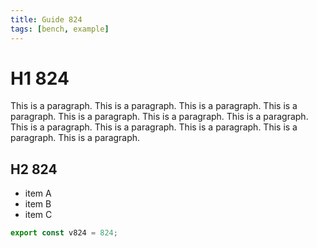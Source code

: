 ```yaml
---
title: Guide 824
tags: [bench, example]
---
```


# H1 824

This is a paragraph. This is a paragraph. This is a paragraph. This is a paragraph. This is a paragraph. This is a paragraph. This is a paragraph. This is a paragraph. This is a paragraph. This is a paragraph. This is a paragraph. This is a paragraph. 

## H2 824

- item A
- item B
- item C

```ts
export const v824 = 824;
```